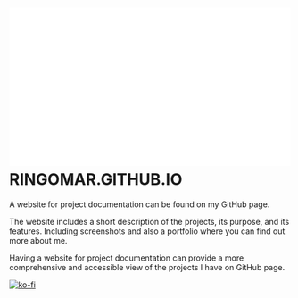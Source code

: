 # ![logo](0cknzZ01.svg) RINGOMAR.GITHUB.IO

A website for project documentation can be found on my GitHub page. 
 
The website includes a short description of the projects, its purpose, and its features. Including screenshots and also a portfolio where you can find out more about me.

Having a website for project documentation can provide a more comprehensive and accessible view of the projects I have on GitHub page.

[![ko-fi](https://ko-fi.com/img/githubbutton_sm.svg)](https://ko-fi.com/Y8Y1WZQDA)